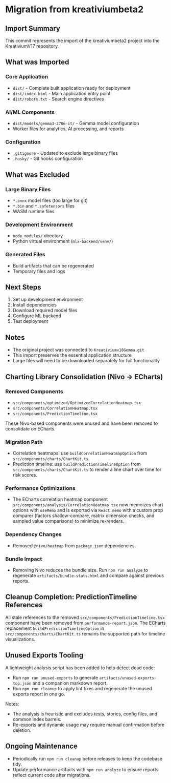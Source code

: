 # Migration from kreativiumbeta2

## Import Summary

This commit represents the import of the kreativiumbeta2 project into the KreativiumV17 repository.

## What was Imported

### Core Application
- `dist/` - Complete built application ready for deployment
- `dist/index.html` - Main application entry point
- `dist/robots.txt` - Search engine directives

### AI/ML Components
- `dist/models/gemma3-270m-it/` - Gemma model configuration
- Worker files for analytics, AI processing, and reports

### Configuration
- `.gitignore` - Updated to exclude large binary files
- `.husky/` - Git hooks configuration

## What was Excluded

### Large Binary Files
- `*.onnx` model files (too large for git)
- `*.bin` and `*.safetensors` files
- WASM runtime files

### Development Environment
- `node_modules/` directory
- Python virtual environment (`mlx-backend/venv/`)

### Generated Files
- Build artifacts that can be regenerated
- Temporary files and logs

## Next Steps

1. Set up development environment
2. Install dependencies
3. Download required model files
4. Configure ML backend
5. Test deployment

## Notes

- The original project was connected to `Kreativiumv18Gemma.git`
- This import preserves the essential application structure
- Large files will need to be downloaded separately for full functionality

## Charting Library Consolidation (Nivo → ECharts)

### Removed Components
- `src/components/optimized/OptimizedCorrelationHeatmap.tsx`
- `src/components/CorrelationHeatmap.tsx`
- `src/components/PredictionTimeline.tsx`

These Nivo-based components were unused and have been removed to consolidate on ECharts.

### Migration Path
- Correlation heatmaps: use `buildCorrelationHeatmapOption` from `src/components/charts/ChartKit.ts`.
- Prediction timeline: use `buildPredictionTimelineOption` from `src/components/charts/ChartKit.ts` to render a line chart over time for risk scores.

### Performance Optimizations
- The ECharts correlation heatmap component `src/components/analysis/CorrelationHeatmap.tsx` now memoizes chart options with `useMemo` and is exported via `React.memo` with a custom prop comparer (factors shallow-compare, matrix dimension checks, and sampled value comparisons) to minimize re-renders.

### Dependency Changes
- Removed `@nivo/heatmap` from `package.json` dependencies.

### Bundle Impact
- Removing Nivo reduces the bundle size. Run `npm run analyze` to regenerate `artifacts/bundle-stats.html` and compare against previous reports.

## Cleanup Completion: PredictionTimeline References

All stale references to the removed `src/components/PredictionTimeline.tsx` component have been removed from `performance-report.json`. The ECharts replacement `buildPredictionTimelineOption` in `src/components/charts/ChartKit.ts` remains the supported path for timeline visualizations.

## Unused Exports Tooling

A lightweight analysis script has been added to help detect dead code:

- Run `npm run unused-exports` to generate `artifacts/unused-exports-top.json` and a companion markdown report.
- Run `npm run cleanup` to apply lint fixes and regenerate the unused exports report in one go.

Notes:
- The analysis is heuristic and excludes tests, stories, config files, and common index barrels.
- Re-exports and dynamic usage may require manual confirmation before deletion.

## Ongoing Maintenance

- Periodically run `npm run cleanup` before releases to keep the codebase tidy.
- Update performance artifacts with `npm run analyze` to ensure reports reflect current code after migrations.
